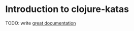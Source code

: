 # Introduction to clojure-katas

TODO: write [great documentation](http://jacobian.org/writing/what-to-write/)
